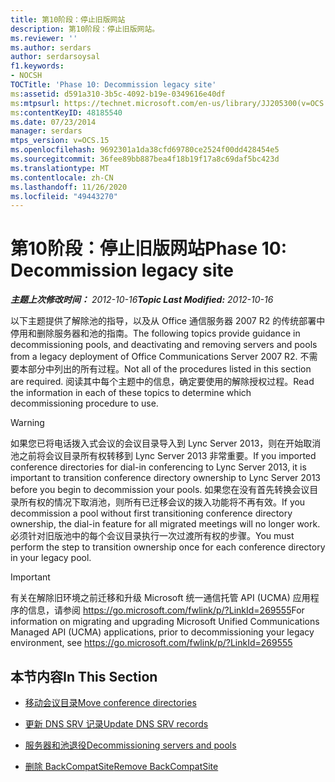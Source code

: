 ```yaml
---
title: 第10阶段：停止旧版网站
description: 第10阶段：停止旧版网站。
ms.reviewer: ''
ms.author: serdars
author: serdarsoysal
f1.keywords:
- NOCSH
TOCTitle: 'Phase 10: Decommission legacy site'
ms:assetid: d591a310-3b5c-4092-b19e-0349616e40df
ms:mtpsurl: https://technet.microsoft.com/en-us/library/JJ205300(v=OCS.15)
ms:contentKeyID: 48185540
ms.date: 07/23/2014
manager: serdars
mtps_version: v=OCS.15
ms.openlocfilehash: 9692301a1da38cfd69780ce2524f00dd428454e5
ms.sourcegitcommit: 36fee89bb887bea4f18b19f17a8c69daf5bc423d
ms.translationtype: MT
ms.contentlocale: zh-CN
ms.lasthandoff: 11/26/2020
ms.locfileid: "49443270"
---
```

# <a name="phase-10-decommission-legacy-site"></a><span data-ttu-id="eca8c-103">第10阶段：停止旧版网站</span><span class="sxs-lookup"><span data-stu-id="eca8c-103">Phase 10: Decommission legacy site</span></span>

<div data-xmlns="http://www.w3.org/1999/xhtml">

<div class="topic" data-xmlns="http://www.w3.org/1999/xhtml" data-msxsl="urn:schemas-microsoft-com:xslt" data-cs="https://msdn.microsoft.com/">

<div data-asp="https://msdn2.microsoft.com/asp">



</div>

<div id="mainSection">

<div id="mainBody"><span data-ttu-id="eca8c-104">

<span> </span></span><span class="sxs-lookup"><span data-stu-id="eca8c-104">

<span> </span></span></span>

<span data-ttu-id="eca8c-105">_**主题上次修改时间：** 2012-10-16_</span><span class="sxs-lookup"><span data-stu-id="eca8c-105">_**Topic Last Modified:** 2012-10-16_</span></span>

<span data-ttu-id="eca8c-106">以下主题提供了解除池的指导，以及从 Office 通信服务器 2007 R2 的传统部署中停用和删除服务器和池的指南。</span><span class="sxs-lookup"><span data-stu-id="eca8c-106">The following topics provide guidance in decommissioning pools, and deactivating and removing servers and pools from a legacy deployment of Office Communications Server 2007 R2.</span></span> <span data-ttu-id="eca8c-107">不需要本部分中列出的所有过程。</span><span class="sxs-lookup"><span data-stu-id="eca8c-107">Not all of the procedures listed in this section are required.</span></span> <span data-ttu-id="eca8c-108">阅读其中每个主题中的信息，确定要使用的解除授权过程。</span><span class="sxs-lookup"><span data-stu-id="eca8c-108">Read the information in each of these topics to determine which decommissioning procedure to use.</span></span>

<div>


> [!WARNING]  
> <span data-ttu-id="eca8c-109">如果您已将电话拨入式会议的会议目录导入到 Lync Server 2013，则在开始取消池之前将会议目录所有权转移到 Lync Server 2013 非常重要。</span><span class="sxs-lookup"><span data-stu-id="eca8c-109">If you imported conference directories for dial-in conferencing to Lync Server 2013, it is important to transition conference directory ownership to Lync Server 2013 before you begin to decommission your pools.</span></span> <span data-ttu-id="eca8c-110">如果您在没有首先转换会议目录所有权的情况下取消池，则所有已迁移会议的拨入功能将不再有效。</span><span class="sxs-lookup"><span data-stu-id="eca8c-110">If you decommission a pool without first transitioning conference directory ownership, the dial-in feature for all migrated meetings will no longer work.</span></span> <span data-ttu-id="eca8c-111">必须针对旧版池中的每个会议目录执行一次过渡所有权的步骤。</span><span class="sxs-lookup"><span data-stu-id="eca8c-111">You must perform the step to transition ownership once for each conference directory in your legacy pool.</span></span>



</div>

<div>


> [!IMPORTANT]  
> <span data-ttu-id="eca8c-112">有关在解除旧环境之前迁移和升级 Microsoft 统一通信托管 API (UCMA) 应用程序的信息，请参阅 <A href="https://go.microsoft.com/fwlink/p/?linkid=269555">https://go.microsoft.com/fwlink/p/?LinkId=269555</A></span><span class="sxs-lookup"><span data-stu-id="eca8c-112">For information on migrating and upgrading Microsoft Unified Communications Managed API (UCMA) applications, prior to decommissioning your legacy environment, see <A href="https://go.microsoft.com/fwlink/p/?linkid=269555">https://go.microsoft.com/fwlink/p/?LinkId=269555</A></span></span>



</div>

<div>

## <a name="in-this-section"></a><span data-ttu-id="eca8c-113">本节内容</span><span class="sxs-lookup"><span data-stu-id="eca8c-113">In This Section</span></span>

  - [<span data-ttu-id="eca8c-114">移动会议目录</span><span class="sxs-lookup"><span data-stu-id="eca8c-114">Move conference directories</span></span>](move-conference-directories.md)

  - [<span data-ttu-id="eca8c-115">更新 DNS SRV 记录</span><span class="sxs-lookup"><span data-stu-id="eca8c-115">Update DNS SRV records</span></span>](update-dns-srv-records.md)

  - [<span data-ttu-id="eca8c-116">服务器和池退役</span><span class="sxs-lookup"><span data-stu-id="eca8c-116">Decommissioning servers and pools</span></span>](decommissioning-servers-and-pools.md)

  - [<span data-ttu-id="eca8c-117">删除 BackCompatSite</span><span class="sxs-lookup"><span data-stu-id="eca8c-117">Remove BackCompatSite</span></span>](remove-backcompatsite.md)

<span data-ttu-id="eca8c-118"></div>

</div>

<span> </span>

</div>

</div>

</span><span class="sxs-lookup"><span data-stu-id="eca8c-118"></div>

</div>

<span> </span>

</div>

</div>

</span></span></div>

